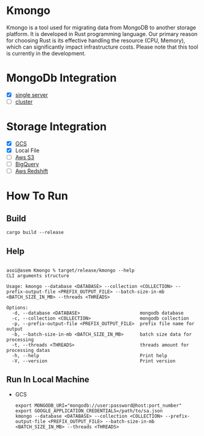# Kmongo
Kmongo is a tool used for migrating data from MongoDB to another storage platform. It is developed in Rust programming language. Our primary reason for choosing Rust is its effective handling the resource (CPU, Memory), which can significantly impact infrastructure costs. Please note that this tool is currently in the development.

# MongoDb Integration
- [x] [single server](https://www.mongodb.com/docs/manual/tutorial/install-mongodb-on-ubuntu/)
- [ ] [cluster](https://www.mongodb.com/basics/clusters/mongodb-cluster-setup)

# Storage Integration
- [x] [GCS](https://cloud.google.com/storage)
- [x] Local File
- [ ] [Aws S3](https://aws.amazon.com/pm/serv-s3/)
- [ ] [BigQuery](https://cloud.google.com/bigquery/)
- [ ] [Aws Redshift](https://aws.amazon.com/redshift/)

# How To Run
## Build
```cargo build --release```
## Help
```

asoi@asem Kmongo % target/release/kmongo --help
CLI arguments structure

Usage: kmongo --database <DATABASE> --collection <COLLECTION> --prefix-output-file <PREFIX_OUTPUT_FILE> --batch-size-in-mb <BATCH_SIZE_IN_MB> --threads <THREADS>

Options:
  -d, --database <DATABASE>                      mongodb database
  -c, --collection <COLLECTION>                  mongodb collection
  -p, --prefix-output-file <PREFIX_OUTPUT_FILE>  prefix file name for output
  -b, --batch-size-in-mb <BATCH_SIZE_IN_MB>      batch size data for processing
  -t, --threads <THREADS>                        threads amount for processing datas
  -h, --help                                     Print help
  -V, --version                                  Print version
```
## Run In Local Machine
- GCS 
  ```
  export MONGODB_URI="mongodb://user:password@host:port_number"
  export GOOGLE_APPLICATION_CREDENTIALS=/path/to/sa.json
  kmongo --database <DATABASE> --collection <COLLECTION> --prefix-output-file <PREFIX_OUTPUT_FILE> --batch-size-in-mb <BATCH_SIZE_IN_MB> --threads <THREADS>
  ```
